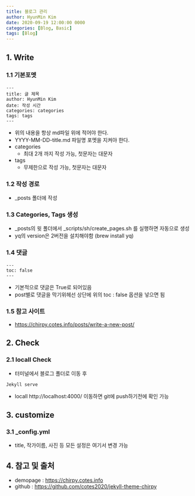 ```yaml
---
title: 블로그 관리
author: HyunMin Kim
date: 2020-09-19 12:00:00 0000
categories: [Blog, Basic]
tags: [Blog]
---
```



## 1. Write
### 1.1 기본포멧
```
---
title: 글 제목
author: HyunMin Kim
date: 작성 시간
categories: categories
tags: tags
---
```
- 위의 내용을 항상 md파일 위에 적어야 한다.
- YYYY-MM-DD-title.md 파일명 포멧을 지켜야 한다.
- categories
    - 최대 2개 까지 작성 가능, 첫문자는 대문자
- tags
    - 무제한으로 작성 가능, 첫문자는 대문자

### 1.2 작성 경로
- _posts 폴더에 작성

### 1.3 Categories, Tags 생성
- _posts의 윗 폴더에서 _scripts/sh/create_pages.sh 를 실행하면 자동으로 생성
- yq의 version은 2버전을 설치해야함 (brew install yq)

### 1.4 댓글
```
---
toc: false
---
```
- 기본적으로 댓글은 True로 되어있음
- post별로 댓글을 막기위헤선 상단에 위의 toc : false 옵션을 넣으면 됨 

### 1.5 참고 사이트
- https://chirpy.cotes.info/posts/write-a-new-post/

## 2. Check
### 2.1 locall Check
- 터미널에서 블로그 폴더로 이동 후
```
Jekyll serve
```
- locall http://localhost:4000/ 이동하면 git에 push하기전에 확인 가능

## 3. customize
### 3.1 _config.yml
- title, 작가이름, 사진 등 모든 설정은 여기서 변경 가능

## 4. 참고 및 출처
- demopage : https://chirpy.cotes.info
- github : https://github.com/cotes2020/jekyll-theme-chirpy